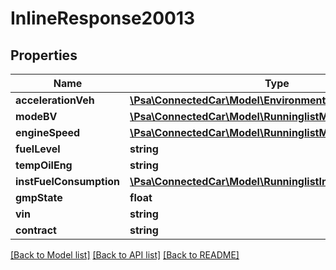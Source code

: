 # InlineResponse20013

## Properties
Name | Type | Description | Notes
------------ | ------------- | ------------- | -------------
**accelerationVeh** | [**\Psa\ConnectedCar\Model\EnvironmentlistInfoDayAndNight**](EnvironmentlistInfoDayAndNight.md) |  | [optional] 
**modeBV** | [**\Psa\ConnectedCar\Model\RunninglistModeBV**](RunninglistModeBV.md) |  | [optional] 
**engineSpeed** | [**\Psa\ConnectedCar\Model\RunninglistModeBV**](RunninglistModeBV.md) |  | [optional] 
**fuelLevel** | **string** |  | [optional] 
**tempOilEng** | **string** |  | [optional] 
**instFuelConsumption** | [**\Psa\ConnectedCar\Model\RunninglistInstFuelConsumption**](RunninglistInstFuelConsumption.md) |  | [optional] 
**gmpState** | **float** |  | [optional] 
**vin** | **string** |  | [optional] 
**contract** | **string** |  | [optional] 

[[Back to Model list]](../README.md#documentation-for-models) [[Back to API list]](../README.md#documentation-for-api-endpoints) [[Back to README]](../README.md)


